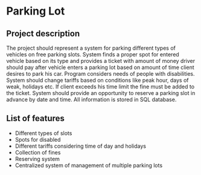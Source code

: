 # Parking Lot

## Project description

The project should represent a system for parking different types of vehicles on free parking slots. System finds a proper spot for entered vehicle based on its type and provides a ticket with amount of money driver should pay after vehicle enters a parking lot based on amount of time client desires to park his car. Program considers needs of people with disabilities. System should change tariffs based on conditions like peak hour, days of weak, holidays etc. If client exceeds his time limit the fine must be added to the ticket. System should provide an opportunity to reserve a parking slot in advance by date and time. All information is stored in SQL database.

## List of features

-	Different types of slots
-	Spots for disabled
-	Different tariffs considering time of day and holidays
-	Collection of fines
-	Reserving system
-	Centralized system of management of multiple parking lots

